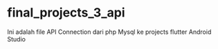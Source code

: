 # final_projects_3_api

Ini adalah file API Connection dari php Mysql ke projects flutter Android Studio
